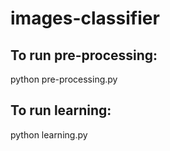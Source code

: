 # images-classifier

## To run pre-processing:
  python pre-processing.py

## To run learning:
  python learning.py
